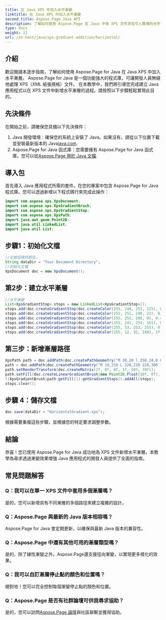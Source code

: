 ```yaml
---
title: 在 Java XPS 中加入水平漸變
linktitle: 在 Java XPS 中加入水平漸變
second_title: Aspose.Page Java API
description: 了解如何使用 Aspose.Page 在 Java 中為 XPS 文件添加令人驚嘆的水平漸層。請按照我們的逐步指南進行無縫整合。
type: docs
weight: 11
url: /zh-hant/java/xps-gradient-addition/horizontal/
---
```

## 介紹
歡迎閱讀本逐步指南，了解如何使用 Aspose.Page for Java 在 Java XPS 中加入水平漸層。 Aspose.Page for Java 是一個功能強大的程式庫，可讓開發人員無縫地處理 XPS（XML 紙張規格）文件。
在本教學中，我們將引導您完成建立 Java 應用程式以在 XPS 文件中新增水平漸層的過程。請按照以下步驟輕鬆實現此目的。
## 先決條件
在開始之前，請確保您具備以下先決條件：
1. Java 開發環境：確保您的系統上安裝了 Java。如果沒有，請從以下位置下載並安裝最新版本的 Java[java.com](https://www.java.com).
2.  Aspose.Page for Java 函式庫：您需要擁有 Aspose.Page for Java 函式庫。您可以從[Aspose.Page 用於 Java 文檔](https://reference.aspose.com/page/java/).
## 導入包
首先導入 Java 應用程式所需的套件。在您的專案中包含 Aspose.Page for Java 程式庫。您可以透過新增以下程式碼行來完成此操作：
```java
import com.aspose.xps.XpsDocument;
import com.aspose.xps.XpsGradientBrush;
import com.aspose.xps.XpsGradientStop;
import com.aspose.xps.XpsPath;
import java.awt.geom.Point2D;
import java.util.LinkedList;
import java.util.List;
```
## 步驟1：初始化文檔
```java
//文檔目錄的路徑。
String dataDir = "Your Document Directory";
//初始化文檔
XpsDocument doc = new XpsDocument();
```
## 第2步：建立水平漸層
```java
//水平漸變
List<XpsGradientStop> stops = new LinkedList<XpsGradientStop>();
stops.add(doc.createGradientStop(doc.createColor(255, 244, 253, 225), 0.0673828f));
stops.add(doc.createGradientStop(doc.createColor(255, 251, 240, 23), 0.314453f));
stops.add(doc.createGradientStop(doc.createColor(255, 252, 209, 0), 0.482422f));
stops.add(doc.createGradientStop(doc.createColor(255, 241, 254, 161), 0.634766f));
stops.add(doc.createGradientStop(doc.createColor(255, 53, 253, 255), 0.915039f));
stops.add(doc.createGradientStop(doc.createColor(255, 12, 91, 248), 1f));
```
## 第三步：新增漸層路徑
```java
XpsPath path = doc.addPath(doc.createPathGeometry("M 30,20 l 258.24,0 0,56.64 -258.24,0 Z"));
path = doc.addPath(doc.createPathGeometry("M 10,210 L 228,210 228,300 10,300"));
path.setRenderTransform(doc.createMatrix(1f, 0f, 0f, 1f, 20f, 70f));
path.setFill(doc.createLinearGradientBrush(new Point2D.Float(10f, 0f), new Point2D.Float(228f, 0f)));
((XpsGradientBrush)path.getFill()).getGradientStops().addAll(stops);
stops.clear();
```
## 步驟 4：儲存文檔
```java
doc.save(dataDir + "HorizontalGradient.xps");
```
根據需要重複這些步驟，並根據您的特定要求調整參數。
## 結論
恭喜！您已使用 Aspose.Page for Java 成功地為 XPS 文件新增水平漸層。本教學為尋求透過漸變效果增強 Java 應用程式的開發人員提供了全面的指南。
## 常見問題解答
### Q：我可以在單一 XPS 文件中套用多個漸層嗎？
是的，您可以新增具有不同漸層的多個路徑來建立複雜的設計。
### Q：Aspose.Page 與最新的 Java 版本相容嗎？
Aspose.Page for Java 會定期更新，以確保與最新 Java 版本的兼容性。
### Q：Aspose.Page 中還有其他可用的漸層類型嗎？
是的，除了線性漸變之外，Aspose.Page還支援徑向漸變，以實現更多樣化的效果。
### Q：我可以自訂漸層停止點的顏色和位置嗎？
絕對地！您可以完全控制每個漸變停止點的顏色和位置。
### Q：Aspose.Page 是否有社群論壇可供我尋求協助？
是的，您可以訪問[Aspose.Page 論壇](https://forum.aspose.com/c/page/39)與社區聯繫並獲得協助。